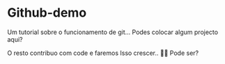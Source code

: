# Github-demo
Um tutorial sobre o funcionamento de git...
Podes colocar algum projecto aqui? 

O resto contribuo com code e faremos 
Isso crescer.. ✌🏼 Pode ser? 

